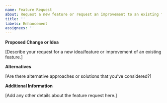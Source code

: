 ```yaml
---
name: Feature Request
about: Request a new feature or request an improvement to an existing feature.
title: ''
labels: Enhancement
assignees: ''
---
```


**Proposed Change or Idea**

[Describe your request for a new idea/feature or improvement of an existing feature.]

**Alternatives**

[Are there alternative approaches or solutions that you’ve considered?]

**Additional Information**

[Add any other details about the feature request here.]
